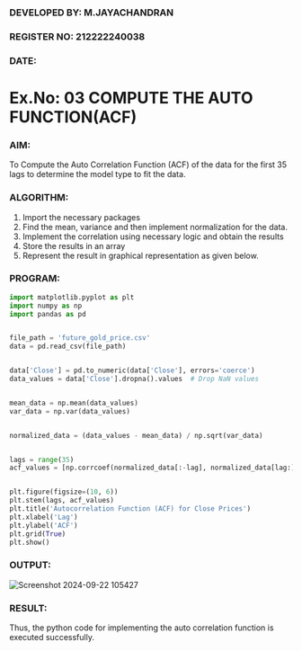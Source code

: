 ### DEVELOPED BY: M.JAYACHANDRAN
### REGISTER NO: 212222240038
### DATE:

# Ex.No: 03   COMPUTE THE AUTO FUNCTION(ACF)

### AIM:
To Compute the Auto Correlation Function (ACF) of the data for the first 35 lags to determine the model
type to fit the data.
### ALGORITHM:
1. Import the necessary packages
2. Find the mean, variance and then implement normalization for the data.
3. Implement the correlation using necessary logic and obtain the results
4. Store the results in an array
5. Represent the result in graphical representation as given below.
### PROGRAM:

```python
import matplotlib.pyplot as plt
import numpy as np
import pandas as pd


file_path = 'future_gold_price.csv'
data = pd.read_csv(file_path)


data['Close'] = pd.to_numeric(data['Close'], errors='coerce')
data_values = data['Close'].dropna().values  # Drop NaN values


mean_data = np.mean(data_values)
var_data = np.var(data_values)


normalized_data = (data_values - mean_data) / np.sqrt(var_data)


lags = range(35)
acf_values = [np.corrcoef(normalized_data[:-lag], normalized_data[lag:])[0, 1] if lag != 0 else 1 for lag in lags]


plt.figure(figsize=(10, 6))
plt.stem(lags, acf_values)
plt.title('Autocorrelation Function (ACF) for Close Prices')
plt.xlabel('Lag')
plt.ylabel('ACF')
plt.grid(True)
plt.show()


```

### OUTPUT:

![Screenshot 2024-09-22 105427](https://github.com/user-attachments/assets/fbfd666b-63cb-47fd-89bf-a38b7e4481e7)



### RESULT:
 Thus, the python code for implementing the auto correlation function is executed successfully.  
